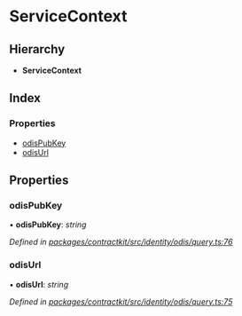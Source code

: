 # ServiceContext

## Hierarchy

* **ServiceContext**

## Index

### Properties

* [odisPubKey](_identity_odis_query_.servicecontext.md#odispubkey)
* [odisUrl](_identity_odis_query_.servicecontext.md#odisurl)

## Properties

### odisPubKey

• **odisPubKey**: _string_

_Defined in_ [_packages/contractkit/src/identity/odis/query.ts:76_](https://github.com/celo-org/celo-monorepo/blob/master/packages/contractkit/src/identity/odis/query.ts#L76)

### odisUrl

• **odisUrl**: _string_

_Defined in_ [_packages/contractkit/src/identity/odis/query.ts:75_](https://github.com/celo-org/celo-monorepo/blob/master/packages/contractkit/src/identity/odis/query.ts#L75)

